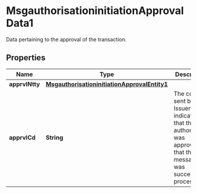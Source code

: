 

# MsgauthorisationinitiationApprovalData1

Data pertaining to the approval of the transaction.

## Properties

| Name | Type | Description | Notes |
|------------ | ------------- | ------------- | -------------|
|**apprvlNtty** | [**MsgauthorisationinitiationApprovalEntity1**](MsgauthorisationinitiationApprovalEntity1.md) |  |  [optional] |
|**apprvlCd** | **String** | The code sent by the Issuer indicating that the authorization was approved or that the message was successfully processed. |  [optional] |



